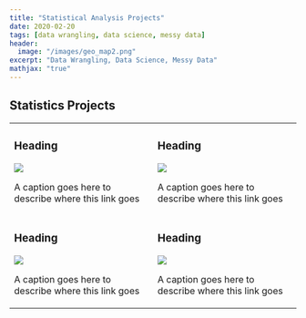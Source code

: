 ```yaml
---
title: "Statistical Analysis Projects"
date: 2020-02-20
tags: [data wrangling, data science, messy data]
header:
  image: "/images/geo_map2.png"
excerpt: "Data Wrangling, Data Science, Messy Data"
mathjax: "true"
---
```


## Statistics Projects


<table width="100%" class="map_links">
  <tr>
    <td>
      <h3>Heading</h3>
  <a href="https://allisonbaileyr14.github.io/website4/salamanders/"><img src="{{ site.url }}{{ site.baseurl }}/images/salamander.jpg"></a>
  <p>A caption goes here to describe where this link goes</p></td>
    <td>
      <h3>Heading</h3>
  <a href="https://allisonbaileyr14.github.io/website4/correlations/"><img src="{{ site.url }}{{ site.baseurl }}/images/windmill.png"></a>
  <p>A caption goes here to describe where this link goes</p>
    </td>
  </tr>
  <tr>
    <td>
      <h3>Heading</h3>
  <a href="https://allisonbaileyr14.github.io/website4/hawaii/"><img src="{{ site.url }}{{ site.baseurl }}/images/ag.jpg"></a>
  <p>A caption goes here to describe where this link goes</p></td>
    <td>
      <h3>Heading</h3>
  <a href="https://allisonbaileyr14.github.io/website4/hawaii/"><img src="{{ site.url }}{{ site.baseurl }}/images/ag.jpg"></a>
  <p>A caption goes here to describe where this link goes</p>
    </td>
  </tr>
  </table>
  
      
  
